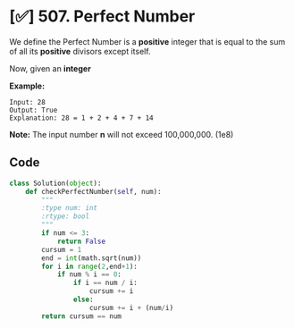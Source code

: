 # [✅] 507. Perfect Number

We define the Perfect Number is a **positive** integer that is equal to the sum of all its **positive** divisors except itself.

Now, given an **integer**



**Example:**

```
Input: 28
Output: True
Explanation: 28 = 1 + 2 + 4 + 7 + 14
```



**Note:** The input number **n** will not exceed 100,000,000. (1e8)



## Code

```python
class Solution(object):
    def checkPerfectNumber(self, num):
        """
        :type num: int
        :rtype: bool
        """
        if num <= 3:
            return False
        cursum = 1
        end = int(math.sqrt(num))
        for i in range(2,end+1):
            if num % i == 0:
                if i == num / i:
                    cursum += i
                else:
                    cursum += i + (num/i)
        return cursum == num
```

